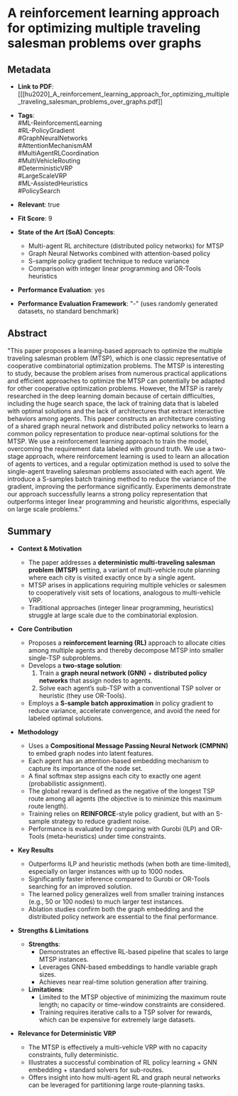 # A reinforcement learning approach for optimizing multiple traveling salesman problems over graphs

## Metadata

- **Link to PDF**: [[[hu2020]_A_reinforcement_learning_approach_for_optimizing_multiple_traveling_salesman_problems_over_graphs.pdf]]
- **Tags**:  
  #ML-ReinforcementLearning  
  #RL-PolicyGradient  
  #GraphNeuralNetworks  
  #AttentionMechanismAM  
  #MultiAgentRLCoordination  
  #MultiVehicleRouting  
  #DeterministicVRP  
  #LargeScaleVRP  
  #ML-AssistedHeuristics  
  #PolicySearch  

- **Relevant**: true  
- **Fit Score**: 9  
- **State of the Art (SoA) Concepts**:
  - Multi-agent RL architecture (distributed policy networks) for MTSP
  - Graph Neural Networks combined with attention-based policy
  - S-sample policy gradient technique to reduce variance
  - Comparison with integer linear programming and OR-Tools heuristics
- **Performance Evaluation**: yes  
- **Performance Evaluation Framework**: "-" (uses randomly generated datasets, no standard benchmark)  

## Abstract
"This paper proposes a learning-based approach to optimize the multiple traveling salesman problem (MTSP), which is one classic representative of cooperative combinatorial optimization problems. The MTSP is interesting to study, because the problem arises from numerous practical applications and efficient approaches to optimize the MTSP can potentially be adapted for other cooperative optimization problems. However, the MTSP is rarely researched in the deep learning domain because of certain difficulties, including the huge search space, the lack of training data that is labeled with optimal solutions and the lack of architectures that extract interactive behaviors among agents. This paper constructs an architecture consisting of a shared graph neural network and distributed policy networks to learn a common policy representation to produce near-optimal solutions for the MTSP. We use a reinforcement learning approach to train the model, overcoming the requirement data labeled with ground truth. We use a two-stage approach, where reinforcement learning is used to learn an allocation of agents to vertices, and a regular optimization method is used to solve the single-agent traveling salesman problems associated with each agent. We introduce a S-samples batch training method to reduce the variance of the gradient, improving the performance significantly. Experiments demonstrate our approach successfully learns a strong policy representation that outperforms integer linear programming and heuristic algorithms, especially on large scale problems."

## Summary
- **Context & Motivation**
  - The paper addresses a **deterministic multi-traveling salesman problem (MTSP)** setting, a variant of multi-vehicle route planning where each city is visited exactly once by a single agent.
  - MTSP arises in applications requiring multiple vehicles or salesmen to cooperatively visit sets of locations, analogous to multi-vehicle VRP.
  - Traditional approaches (integer linear programming, heuristics) struggle at large scale due to the combinatorial explosion.

- **Core Contribution**
  - Proposes a **reinforcement learning (RL)** approach to allocate cities among multiple agents and thereby decompose MTSP into smaller single-TSP subproblems.
  - Develops a **two-stage solution**:
    1. Train a **graph neural network (GNN)** + **distributed policy networks** that assign nodes to agents.
    2. Solve each agent’s sub-TSP with a conventional TSP solver or heuristic (they use OR-Tools).
  - Employs a **S-sample batch approximation** in policy gradient to reduce variance, accelerate convergence, and avoid the need for labeled optimal solutions.

- **Methodology**
  - Uses a **Compositional Message Passing Neural Network (CMPNN)** to embed graph nodes into latent features.
  - Each agent has an attention-based embedding mechanism to capture its importance of the node set.
  - A final softmax step assigns each city to exactly one agent (probabilistic assignment).
  - The global reward is defined as the negative of the longest TSP route among all agents (the objective is to minimize this maximum route length).
  - Training relies on **REINFORCE**-style policy gradient, but with an S-sample strategy to reduce gradient noise.  
  - Performance is evaluated by comparing with Gurobi (ILP) and OR-Tools (meta-heuristics) under time constraints.

- **Key Results**
  - Outperforms ILP and heuristic methods (when both are time-limited), especially on larger instances with up to 1000 nodes.
  - Significantly faster inference compared to Gurobi or OR-Tools searching for an improved solution.
  - The learned policy generalizes well from smaller training instances (e.g., 50 or 100 nodes) to much larger test instances.
  - Ablation studies confirm both the graph embedding and the distributed policy network are essential to the final performance.

- **Strengths & Limitations**
  - **Strengths**:  
    - Demonstrates an effective RL-based pipeline that scales to large MTSP instances.  
    - Leverages GNN-based embeddings to handle variable graph sizes.  
    - Achieves near real-time solution generation after training.
  - **Limitations**:  
    - Limited to the MTSP objective of minimizing the maximum route length; no capacity or time-window constraints are considered.  
    - Training requires iterative calls to a TSP solver for rewards, which can be expensive for extremely large datasets.

- **Relevance for Deterministic VRP**
  - The MTSP is effectively a multi-vehicle VRP with no capacity constraints, fully deterministic.
  - Illustrates a successful combination of RL policy learning + GNN embedding + standard solvers for sub-routes.
  - Offers insight into how multi-agent RL and graph neural networks can be leveraged for partitioning large route-planning tasks.